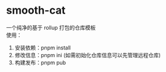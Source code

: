 # smooth-cat
一个纯净的基于 rollup 打包的仓库模板<br/>
使用：

1. 安装依赖：pnpm install
3. 修改信息：pnpm ini (如需初始化仓库信息可以先管理远程仓库)
3. 构建发布：pnpm pub